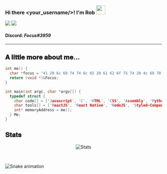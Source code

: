 ### Hi there <your_username/>! I'm Rob <img src="https://github.com/TheDudeThatCode/TheDudeThatCode/blob/master/Assets/Hi.gif" width="29px">
<p>
  <img src="https://img.shields.io/badge/Offensive%20Security-141321?style=flat-square&logo=Red-Hat"/>
  <img src="https://img.shields.io/badge/Programmer-141321?style=flat-square&logo=hack-the-box"/>
</p>

<h4>
Discord: <em>Focus#3959</em>
</h4>

-------

<h2>𝐀 𝐥𝐢𝐭𝐭𝐥𝐞 𝐦𝐨𝐫𝐞 𝐚𝐛𝐨𝐮𝐭 𝐦𝐞...</h2>

```c
int me() {
  char *focus = "41 20 6c 69 74 74 6c 65 20 61 62 6f 75 74 20 4c 69 70 65";
  return (void *)&Focus;
}

int main(int argc, char *argv[]) {
  typedef struct {
    char code[] = ['Javascript', 'C', 'HTML', 'CSS', 'Assembly', 'Python', 'Java', 'C Sharp', 'C++', 'Typescript'];
    char tools[] = ['ReactJS', 'React Native', 'NodeJS', 'Styled-Components', 'Docker', 'Socket.io'];
    int* memoryAddress = me();
  } Me;
}
```

<h2>𝐒𝐭𝐚𝐭𝐬</h2>

<p align="center">
<img src="https://github-readme-stats.vercel.app/api?username=R0bSpy&show_icons=true&theme=shades-of-purple&bg_color=1C00ff00&hide_border=true" alt="Stats"/>
</p>
<br />

![Snake animation](https://github.com/R0bSpy/R0bSpy/blob/output/github-contribution-grid-snake.svg)
